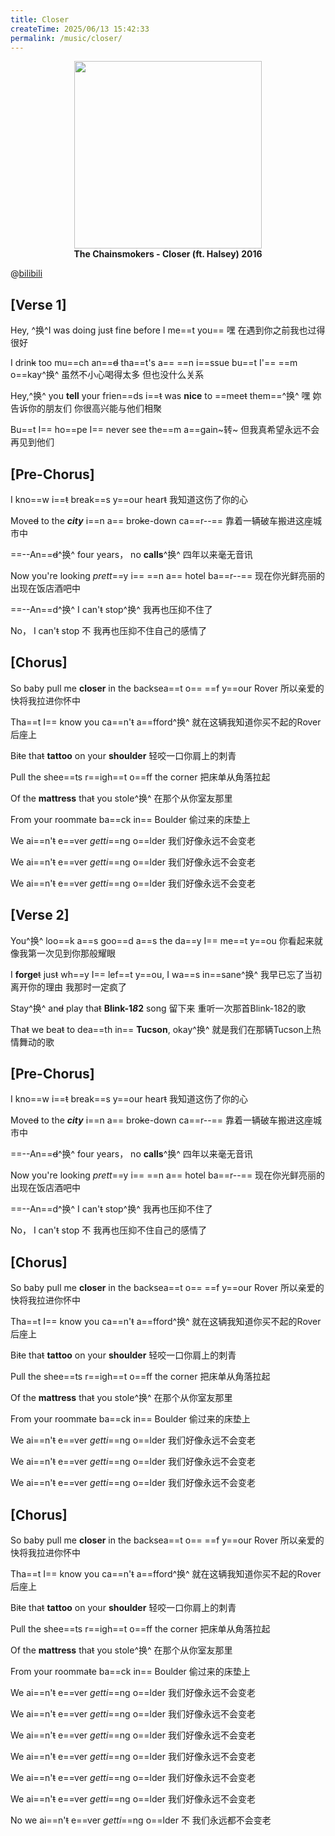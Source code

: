 ```yaml
---
title: Closer
createTime: 2025/06/13 15:42:33
permalink: /music/closer/
---
```



<p align="center">
  <img src="https://upload.wikimedia.org/wikipedia/en/a/a5/Closer_%28featuring_Halsey%29_%28Official_Single_Cover%29_by_The_Chainsmokers.png" width="300"><br>
  <b>The Chainsmokers - Closer (ft. Halsey) 2016</b>
</p>

@[bilibili](BV16Y4y1X7Qq)

## [Verse 1]

Hey, ^换^I was doing jus~~t~~ fine before I me==t you==
嘿 在遇到你之前我也过得很好

I drin~~k~~ too mu==ch an==~~d~~ tha==t's a== ==n i==ssue bu==t I'== ==m o==kay^换^
虽然不小心喝得太多 但也没什么关系

Hey,^换^ you **tell** your frien==ds i==~~t~~ was **nice** to ==mee~~t~~ them==^换^
嘿 妳告诉你的朋友们 你很高兴能与他们相聚

Bu==t I== ho==pe I== never see the==m a==gain~转~
但我真希望永远不会再见到他们


## [Pre-Chorus]
I kno==w i==~~t~~ break==s y==our hear~~t~~
我知道这伤了你的心

Move~~d~~ to the ***city*** i==n a== bro~~k~~e-down ca==r--==
靠着一辆破车搬进这座城市中

==--An==~~d~~^换^ four years， no **calls**^换^
四年以来毫无音讯

Now you're looking *prett*==y i== ==n a== hotel ba==r--==
现在你光鲜亮丽的出现在饭店酒吧中

==--An==d^换^ I can'~~t~~ stop^换^
我再也压抑不住了

No， I can'~~t~~ stop
不 我再也压抑不住自己的感情了

## [Chorus]

So baby pull me **closer** in the backsea==t o== ==f y==our Rover
所以亲爱的 快将我拉进你怀中

Tha==t I== know you ca==n'~~t~~ a==fford^换^
就在这辆我知道你买不起的Rover后座上

Bi~~t~~e tha~~t~~ **tattoo** on your **shoulder**
轻咬一口你肩上的刺青

Pull the shee==ts r==igh==t o==ff the corner
把床单从角落拉起

Of the **mattress** tha~~t~~ you stole^换^
在那个从你室友那里

From your roomma~~t~~e ba==ck in== Boulder
偷过来的床垫上

We ai==n'~~t~~ e==ver *getti*==ng o==lder
我们好像永远不会变老

We ai==n'~~t~~ e==ver *getti*==ng o==lder
我们好像永远不会变老

We ai==n'~~t~~ e==ver *getti*==ng o==lder
我们好像永远不会变老

## [Verse 2]

You^换^ loo==k a==s goo==d a==s the da==y I== me==t y==ou
你看起来就像我第一次见到你那般耀眼

I **forge**~~t~~ jus~~t~~ wh==y I== lef==t y==ou, I wa==s in==sane^换^
我早已忘了当初离开你的理由 我那时一定疯了

Stay^换^ an~~d~~ play tha~~t~~ **Blink-1*8*2** song
留下来 重听一次那首Blink-182的歌

Tha~~t~~ we bea~~t~~ to dea==th in== **Tucson**, okay^换^
就是我们在那辆Tucson上热情舞动的歌

## [Pre-Chorus]
I kno==w i==~~t~~ break==s y==our hear~~t~~
我知道这伤了你的心

Move~~d~~ to the ***city*** i==n a== bro~~k~~e-down ca==r--==
靠着一辆破车搬进这座城市中

==--An==~~d~~^换^ four years， no **calls**^换^
四年以来毫无音讯

Now you're looking *prett*==y i== ==n a== hotel ba==r--==
现在你光鲜亮丽的出现在饭店酒吧中

==--An==d^换^ I can'~~t~~ stop^换^
我再也压抑不住了

No， I can'~~t~~ stop
不 我再也压抑不住自己的感情了

## [Chorus]

So baby pull me **closer** in the backsea==t o== ==f y==our Rover
所以亲爱的 快将我拉进你怀中

Tha==t I== know you ca==n'~~t~~ a==fford^换^
就在这辆我知道你买不起的Rover后座上

Bi~~t~~e tha~~t~~ **tattoo** on your **shoulder**
轻咬一口你肩上的刺青

Pull the shee==ts r==igh==t o==ff the corner
把床单从角落拉起

Of the **mattress** tha~~t~~ you stole^换^
在那个从你室友那里

From your roomma~~t~~e ba==ck in== Boulder
偷过来的床垫上

We ai==n'~~t~~ e==ver *getti*==ng o==lder
我们好像永远不会变老

We ai==n'~~t~~ e==ver *getti*==ng o==lder
我们好像永远不会变老

We ai==n'~~t~~ e==ver *getti*==ng o==lder
我们好像永远不会变老

## [Chorus]

So baby pull me **closer** in the backsea==t o== ==f y==our Rover
所以亲爱的 快将我拉进你怀中

Tha==t I== know you ca==n'~~t~~ a==fford^换^
就在这辆我知道你买不起的Rover后座上

Bi~~t~~e tha~~t~~ **tattoo** on your **shoulder**
轻咬一口你肩上的刺青

Pull the shee==ts r==igh==t o==ff the corner
把床单从角落拉起

Of the **mattress** tha~~t~~ you stole^换^
在那个从你室友那里

From your roomma~~t~~e ba==ck in== Boulder
偷过来的床垫上

We ai==n'~~t~~ e==ver *getti*==ng o==lder
我们好像永远不会变老

We ai==n'~~t~~ e==ver *getti*==ng o==lder
我们好像永远不会变老

We ai==n'~~t~~ e==ver *getti*==ng o==lder
我们好像永远不会变老

We ai==n'~~t~~ e==ver *getti*==ng o==lder
我们好像永远不会变老

We ai==n'~~t~~ e==ver *getti*==ng o==lder
我们好像永远不会变老

We ai==n'~~t~~ e==ver *getti*==ng o==lder
我们好像永远不会变老

No we ai==n'~~t~~ e==ver *getti*==ng o==lder
不 我们永远都不会变老






